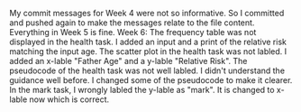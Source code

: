 My commit messages for Week 4 were not so informative. So I committed and pushed again to make the messages relate to the file content.
Everything in Week 5 is fine.
Week 6: The frequency table was not displayed in the health task. I added an input and a print of the relative risk matching the input age.
The scatter plot in the health task was not labled. I added an x-lable "Father Age" and a y-lable "Relative Risk".
The pseudocode of the health task was not well labled. I didn't understand the guidance well before. I changed some of the pseudocode to make it clearer.
In the mark task, I wrongly labled the y-lable as "mark". It is changed to x-lable now which is correct.
